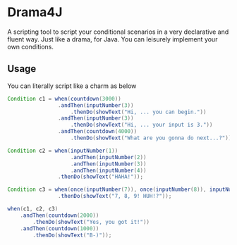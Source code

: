 # Drama4J
A scripting tool to script your conditional scenarios in a very declarative and fluent way. Just like a drama, for Java. You can leisurely implement your own conditions.

## Usage

You can literally script like a charm as below

```java
Condition c1 = when(countdown(3000)) 
                .andThen(inputNumber(3))  
                    .thenDo(showText("Hi, ... you can begin.")) 
                .andThen(inputNumber(3))
                    .thenDo(showText("Hi, ... your input is 3.")) 
                .andThen(countdown(4000)) 
                    .thenDo(showText("What are you gonna do next...?")); 

Condition c2 = when(inputNumber(1))
                    .andThen(inputNumber(2))
                    .andThen(inputNumber(3))
                    .andThen(inputNumber(4))
                .thenDo(showText("HAHA!"));

Condition c3 = when(once(inputNumber(7)), once(inputNumber(8)), inputNumber(9))
                .thenDo(showText("7, 8, 9! HUH!?"));

when(c1, c2, c3)
    .andThen(countdown(2000))
        .thenDo(showText("Yes, you got it!"))
    .andThen(countdown(1000))
        .thenDo(showText("B-)"));
```
